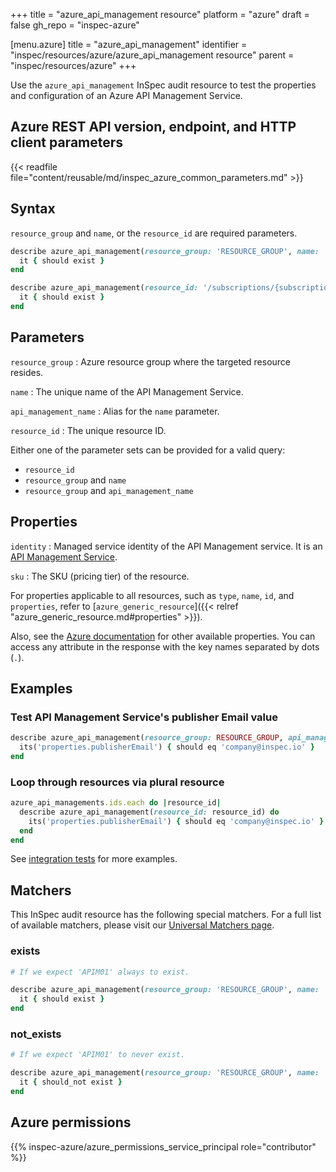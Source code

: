 +++
title = "azure_api_management resource"
platform = "azure"
draft = false
gh_repo = "inspec-azure"

[menu.azure]
title = "azure_api_management"
identifier = "inspec/resources/azure/azure_api_management resource"
parent = "inspec/resources/azure"
+++

Use the `azure_api_management` InSpec audit resource to test the properties and configuration of an Azure API Management Service.

## Azure REST API version, endpoint, and HTTP client parameters

{{< readfile file="content/reusable/md/inspec_azure_common_parameters.md" >}}

## Syntax

`resource_group` and `name`, or the `resource_id` are required parameters.

```ruby
describe azure_api_management(resource_group: 'RESOURCE_GROUP', name: 'NAME') do
  it { should exist }
end
```

```ruby
describe azure_api_management(resource_id: '/subscriptions/{subscriptionId}/resourceGroups/{resourceGroup}/providers/Microsoft.ApiManagement/service/{apim01}') do
  it { should exist }
end
```

## Parameters

`resource_group`
: Azure resource group where the targeted resource resides.

`name`
: The unique name of the API Management Service.

`api_management_name`
: Alias for the `name` parameter.

`resource_id`
: The unique resource ID.

Either one of the parameter sets can be provided for a valid query:

- `resource_id`
- `resource_group` and `name`
- `resource_group` and `api_management_name`

## Properties

`identity`
: Managed service identity of the API Management service. It is an [API Management Service](https://docs.microsoft.com/en-us/rest/api/apimanagement/current-ga/api-management-service/get?tabs=HTTP#apimanagementservicegetservice).

`sku`
: The SKU (pricing tier) of the resource.

For properties applicable to all resources, such as `type`, `name`, `id`, and `properties`, refer to [`azure_generic_resource`]({{< relref "azure_generic_resource.md#properties" >}}).

Also, see the [Azure documentation](https://docs.microsoft.com/en-us/rest/api/apimanagement/current-ga/api-management-service/get?tabs=HTTP) for other available properties. You can access any attribute in the response with the key names separated by dots (`.`).

## Examples

### Test API Management Service's publisher Email value

```ruby
describe azure_api_management(resource_group: RESOURCE_GROUP, api_management_name: API_MANAGEMENT_NAME) do
  its('properties.publisherEmail') { should eq 'company@inspec.io' }
end
```

### Loop through resources via plural resource

```ruby
azure_api_managements.ids.each do |resource_id|
  describe azure_api_management(resource_id: resource_id) do
    its('properties.publisherEmail') { should eq 'company@inspec.io' }
  end
end
```

See [integration tests](https://github.com/inspec/inspec-azure/blob/main/test/integration/verify/controls/azure_api_management.rb) for more examples.

## Matchers

This InSpec audit resource has the following special matchers. For a full list of available matchers, please visit our [Universal Matchers page](https://docs.chef.io/inspec/matchers/).

### exists

```ruby
# If we expect 'APIM01' always to exist.

describe azure_api_management(resource_group: 'RESOURCE_GROUP', name: 'APIM01') do
  it { should exist }
end
```

### not_exists

```ruby
# If we expect 'APIM01' to never exist.

describe azure_api_management(resource_group: 'RESOURCE_GROUP', name: 'APIM01') do
  it { should_not exist }
end
```

## Azure permissions

{{% inspec-azure/azure_permissions_service_principal role="contributor" %}}
